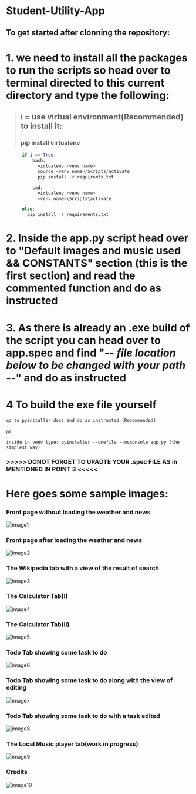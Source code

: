 # Student-Utility-App

## To get started after clonning the repository:

# 1. we need to install all the packages to run the scripts so head over to terminal directed to this current directory and type the following:
  
  > ## i = use virtual environment(Recommended) to install it:  
  > ### pip install virtualenv


```python
      if i == True:         
          bash:
            virtualenv <venv name>
            source <venv name>/Scripts/activate
            pip install -r requiremts.txt

          cmd:
            virtualenv <venv name>
            <venv name>\Scripts\activate

      else:
        pip install -r requirements.txt
```

# 2. Inside the app.py script head over to  "Default images and music used && CONSTANTS" section (this is the first section) and read the commented function and do as instructed

# 3. As there is already an .exe build of the script you can head over to app.spec and find "-*- file location below to be changed with your path -*-" and do as instructed

# 4 To build the exe file yourself

	go to pyinstaller docs and do as instructed (Recommended)
  
   or
   
	inside in venv type: pyinstaller --onefile --noconsole app.py (the simplest way)
  

### >>>>> DONOT FORGET TO UPADTE YOUR .spec FILE AS in MENTIONED IN POINT 3 <<<<<


# Here goes some sample images:

### Front page without loading the weather and news
![image1](https://user-images.githubusercontent.com/66205793/120650815-c7715380-c49b-11eb-898e-233aca4405a0.jpg)

### Front page after loading the weather and news

![image2](https://user-images.githubusercontent.com/66205793/120650865-cf30f800-c49b-11eb-9437-f0c86d15e742.jpg)

### The Wikipedia tab with a view of the result of search

![image3](https://user-images.githubusercontent.com/66205793/120650981-e7a11280-c49b-11eb-9bc4-4e108b12ba9a.jpg)

### The Calculator Tab(I)

![image4](https://user-images.githubusercontent.com/66205793/120651076-fdaed300-c49b-11eb-96bd-9b328a554491.jpg)

### The Calculator Tab(II)

![image5](https://user-images.githubusercontent.com/66205793/120651191-220aaf80-c49c-11eb-8b45-93dc3a68db1d.jpg)

### Todo Tab showing some task to do
![image6](https://user-images.githubusercontent.com/66205793/120651106-099a9500-c49c-11eb-8399-46c02485ef14.jpg)


### Todo Tab showing some task to do along with the view of editing
![image7](https://user-images.githubusercontent.com/66205793/120651128-0f907600-c49c-11eb-8f4f-131263997fbb.jpg)

### Todo Tab showing some task to do with a task edited
![image8](https://user-images.githubusercontent.com/66205793/120651135-11f2d000-c49c-11eb-85bc-b9550b983878.jpg)

### The Local Music player tab(work in progress)
![image9](https://user-images.githubusercontent.com/66205793/120651145-161eed80-c49c-11eb-8e1b-d3312996e809.jpg)

### Credits
![image10](https://user-images.githubusercontent.com/66205793/120651179-1f0fbf00-c49c-11eb-9162-77100260f16e.jpg)
